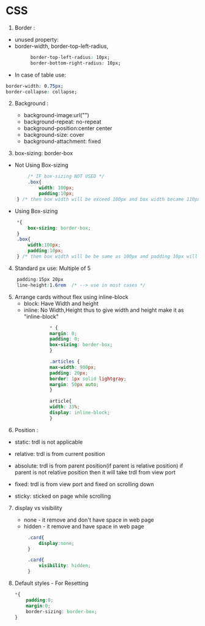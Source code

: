 # CSS

1. Border :
- unused property:
- border-width, border-top-left-radius,
```css 
         border-top-left-radius: 10px;
         border-bottom-right-radius: 10px;
```
- In case of table use:
```css
border-width: 0.75px;
border-collapse: collapse;
```

2. Background :
   - background-image:url("") 
   - background-repeat: no-repeat
   - background-position:center center
   - background-size: cover
   - background-attachment: fixed

3. box-sizing: border-box


- Not Using Box-sizing
```css
        /* IF box-sizing NOT USED */
        .box{
            width: 100px;
            padding:10px;
    } /* then box width will be exceed 100px and box width became 110px (100+10)*/
```

- Using Box-sizing    
   
```css
    *{
        box-sizing: border-box;
    }
    .box{
        width:100px;
        padding:10px;
    } /* then box width will be be same as 100px and padding 10px will added within 100px */
```
   

4. Standard px use: Multiple of 5
```css
    padding:15px 20px
    line-height:1.6rem  /* --> use in most cases */
```

5. Arrange cards without flex using inline-block
    - block: Have Width and height
    - inline: No Width,Height thus to give width and height make it as "inline-block"

```css
                * {
                margin: 0;
                padding: 0;
                box-sizing: border-box;
                }

                .articles {
                max-width: 900px;
                padding: 20px;
                border: 1px solid lightgray;
                margin: 50px auto;
                }

                article{
                width: 33%;
                display: inline-block;
                }
  ```

6. Position :

  - static: trdl is not applicable
  - relative: trdl is from current position
  - absolute: trdl is from parent position(if parent is relative position)
  if parent is not relative position then it will take trdl from view port

  - fixed: trdl is from view port and fixed on scrolling down

  - sticky: sticked on page while scrolling

7. display vs visibility

    - none - it remove and don't have space in web page
    - hidden - it remove and have space in web page

```css
        .card{
            display:none; 
        }

        .card{
            visibility: hidden;
        }
```

 8. Default styles - For Resetting
 
    ```css
    *{
        padding:0;
        margin:0;
        border-sizing: border-box;
    }
    ```
